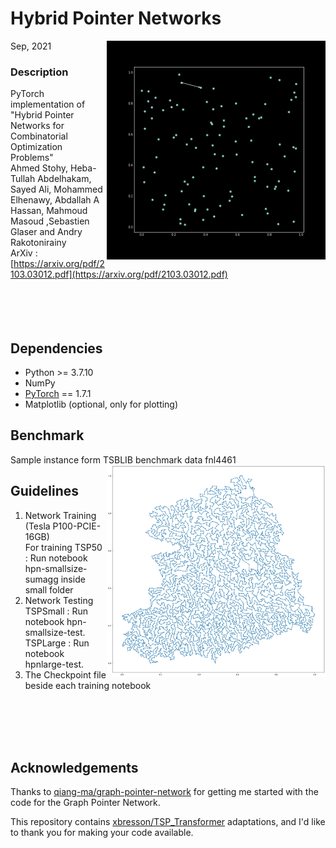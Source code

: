 # Hybrid Pointer Networks
Sep, 2021
<img src="Resourses/TSP.gif" align="right" width = "350"/>
### Description
PyTorch implementation of "Hybrid Pointer Networks for Combinatorial Optimization Problems"<br>
Ahmed Stohy, Heba-Tullah Abdelhakam, Sayed Ali, Mohammed Elhenawy,  Abdallah A Hassan, Mahmoud Masoud ,Sebastien Glaser and Andry Rakotonirainy<br>
ArXiv : [https://arxiv.org/pdf/2103.03012.pdf](https://arxiv.org/pdf/2103.03012.pdf) <br>
<br>
<br>
<br>
<br>

## Dependencies
* Python >= 3.7.10
* NumPy
* [PyTorch](http://pytorch.org/) == 1.7.1
* Matplotlib (optional, only for plotting)

## Benchmark
Sample instance form TSBLIB benchmark data fnl4461<br>
<img src="Resourses/fnl4461.jpg" align="right" width = "350"/> 

## Guidelines
1. Network Training (Tesla P100-PCIE-16GB) <br>
   For training TSP50 : Run notebook hpn-smallsize-sumagg inside small folder
2. Network Testing <br>
TSPSmall : Run notebook hpn-smallsize-test.<br>
TSPLarge : Run notebook hpnlarge-test.<br>
3. The Checkpoint file beside each training notebook<br>
<br>
<br>
<br>
<br>

## Acknowledgements<br>
Thanks to [qiang-ma/graph-pointer-network](https://github.com/qiang-ma/graph-pointer-network) for getting me started with the code for the Graph Pointer Network.

This repository contains [xbresson/TSP_Transformer](https://github.com/xbresson/TSP_Transformer) adaptations, and I'd like to thank you for making your code available.


